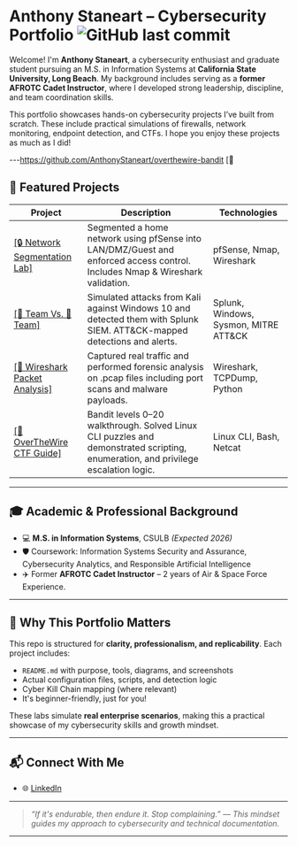 # Anthony Staneart – Cybersecurity Portfolio ![GitHub last commit](https://img.shields.io/github/last-commit/AnthonyStaneart/cybersecurity-portfolio?style=flat-square)

Welcome! I'm **Anthony Staneart**, a cybersecurity enthusiast and graduate student pursuing an M.S. in Information Systems at **California State University, Long Beach**. My background includes serving as a **former AFROTC Cadet Instructor**, where I developed strong leadership, discipline, and team coordination skills.

This portfolio showcases hands-on cybersecurity projects I’ve built from scratch. These include practical simulations of firewalls, network monitoring, endpoint detection, and CTFs. I hope you enjoy these projects as much as I did!

---https://github.com/AnthonyStaneart/overthewire-bandit [🎯

## 🚀 Featured Projects

| Project | Description | Technologies |
|--------|-------------|--------------|
| <a href="https://github.com/AnthonyStaneart/network-segmentation-pfsense">[🔒 Network Segmentation Lab]</a> | Segmented a home network using pfSense into LAN/DMZ/Guest and enforced access control. Includes Nmap & Wireshark validation. | pfSense, Nmap, Wireshark |
| <a href="https://github.com/AnthonyStaneart/edr-splunk-lab">[🔵 Team Vs. 🔴 Team]</a> | Simulated attacks from Kali against Windows 10 and detected them with Splunk SIEM. ATT&CK-mapped detections and alerts. | Splunk, Windows, Sysmon, MITRE ATT&CK |
| <a href="https://github.com/AnthonyStaneart/wireshark-packet-analysis">[🦈 Wireshark Packet Analysis]</a> | Captured real traffic and performed forensic analysis on .pcap files including port scans and malware payloads. | Wireshark, TCPDump, Python |
| <a href="https://github.com/AnthonyStaneart/overthewire-bandit">[🎯 OverTheWire CTF Guide]</a> | Bandit levels 0–20 walkthrough. Solved Linux CLI puzzles and demonstrated scripting, enumeration, and privilege escalation logic. | Linux CLI, Bash, Netcat |

---

## 🎓 Academic & Professional Background

- 💻 **M.S. in Information Systems**, CSULB *(Expected 2026)*
- 🛡️ Coursework: Information Systems Security and Assurance, Cybersecurity Analytics, and Responsible Artificial Intelligence 
- ✈️ Former **AFROTC Cadet Instructor** – 2 years of Air & Space Force Experience.

---

## 📌 Why This Portfolio Matters

This repo is structured for **clarity, professionalism, and replicability**. Each project includes:
- `README.md` with purpose, tools, diagrams, and screenshots
- Actual configuration files, scripts, and detection logic
- Cyber Kill Chain mapping (where relevant)
- It's beginner-friendly, just for you!

These labs simulate **real enterprise scenarios**, making this a practical showcase of my cybersecurity skills and growth mindset. 

---

## 📬 Connect With Me

- 🌐 [LinkedIn](https://www.linkedin.com/in/anthonystaneart)

---

> *“If it's endurable, then endure it. Stop complaining.” — This mindset guides my approach to cybersecurity and technical documentation.*

---
